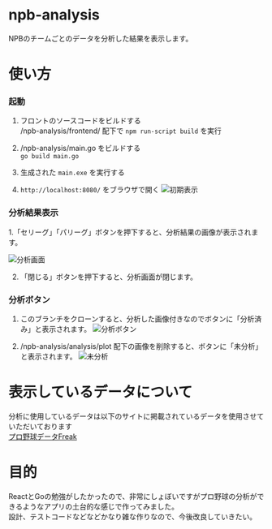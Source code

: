 # npb-analysis

NPBのチームごとのデータを分析した結果を表示します。

# 使い方

### 起動
 1. フロントのソースコードをビルドする<br>
 /npb-analysis/frontend/ 配下で `npm run-script build` を実行 
 
 2. /npb-analysis/main.go をビルドする<br>
 `go build main.go`
 
 3. 生成された `main.exe` を実行する
 
 4. `http://localhost:8080/` をブラウザで開く
 ![初期表示](https://user-images.githubusercontent.com/55987154/90974924-85110280-e56a-11ea-9373-b73e653bfd30.png)
 
### 分析結果表示
 1.「セリーグ」「パリーグ」ボタンを押下すると、分析結果の画像が表示されます。
 
 ![分析画面](https://user-images.githubusercontent.com/55987154/90978106-193c9300-e586-11ea-8894-8ecf4450e2be.png)
 
 2. 「閉じる」ボタンを押下すると、分析画面が閉じます。

### 分析ボタン
 
 1. このブランチをクローンすると、分析した画像付きなのでボタンに「分析済み」と表示されます。
 ![分析ボタン](https://user-images.githubusercontent.com/55987154/90978347-2eb2bc80-e588-11ea-8484-f063bb906c62.png)
 
 2. /npb-analysis/analysis/plot 配下の画像を削除すると、ボタンに「未分析」と表示されます。
 ![未分析](https://user-images.githubusercontent.com/55987154/90978939-4be98a00-e58c-11ea-8bfe-a1b7923fd253.png)
 
 # 表示しているデータについて
 
 分析に使用しているデータは以下のサイトに掲載されているデータを使用させていただいております<br>
 <a href="https://baseball-data.com/" target="_blank">プロ野球データFreak</a>
 
 # 目的
 
 ReactとGoの勉強がしたかったので、非常にしょぼいですがプロ野球の分析ができるようなアプリの土台的な感じで作ってみました。<br>
 設計、テストコードなどなどかなり雑な作りなので、今後改良していきたい。
